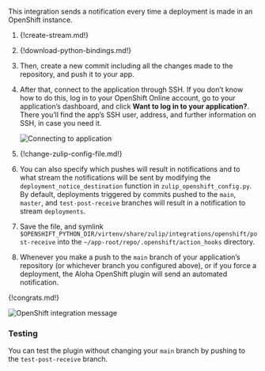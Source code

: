 This integration sends a notification every time a deployment is made
in an OpenShift instance.

1.  {!create-stream.md!}

1.  {!download-python-bindings.md!}

1.  Then, create a new commit including all the changes made to the
    repository, and push it to your app.

1.  After that, connect to the application through SSH. If you don’t know
    how to do this, log in to your OpenShift Online account, go to your
    application’s dashboard, and click **Want to log in to your
    application?**.  There you’ll find the app’s SSH user, address, and
    further information on SSH, in case you need it.

    ![Connecting to application](/static/images/integrations/openshift/002.png)

1.  {!change-zulip-config-file.md!}

1.  You can also specify which pushes will result in notifications and to
    what stream the notifications will be sent by modifying the
    `deployment_notice_destination` function in
    `zulip_openshift_config.py`. By default, deployments triggered by
    commits pushed to the `main`, `master`, and `test-post-receive` branches will
    result in a notification to stream `deployments`.

1.  Save the file, and symlink
    `$OPENSHIFT_PYTHON_DIR/virtenv/share/zulip/integrations/openshift/post-receive`
    into the `~/app-root/repo/.openshift/action_hooks` directory.

1.  Whenever you make a push to the `main` branch of your application’s
    repository (or whichever branch you configured above), or if you force
    a deployment, the Aloha OpenShift plugin will send an automated
    notification.

{!congrats.md!}

![OpenShift integration message](/static/images/integrations/openshift/001.png)

### Testing

You can test the plugin without changing your `main` branch by pushing to the `test-post-receive` branch.

